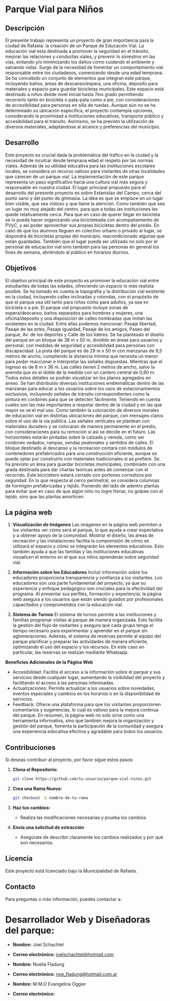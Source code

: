 # Parque Vial para Niños

## Descripción

El presente trabajo representa un proyecto de gran importancia para la ciudad de Rafaela: la creación de un Parque de Educación Vial. 
La educación vial esta destinada a promover la seguridad en el tránsito, mejorar las relaciones y conductas viales, y prevenir lo siniestros en las vías, evitando y/o minimizando los daños como cuidando el ambiente y salvando vidas.
Surge de la necesidad de fomentar un comportamiento vial responsable entre los ciudadanos, comenzando desde una edad temprana. 
Se ha concebido un conjunto de elementos que integran este parque, incluyendo baños, áreas de descanso/espera, una oficina, deposito para materiales y espacio para guardar bicicletas municipales. Este espacio está destinado a niños desde nivel inicial hasta 7mo grado permitiendo recorrerlo tanto en bicicleta o pata-pata como a pie, con consideraciones de accesibilidad para personas en silla de ruedas. 
Aunque aún no se ha determinado su ubicación especifica, el proyecto contempla opciones, considerando la proximidad a instituciones educativas, transporte público y accesibilidad para el tránsito. 
Asimismo, se ha previsto la utilización de diversos materiales, adaptándose al alcance y preferencias del municipio. 

## Desarrollo

Este proyecto es crucial dada la problemática del tráfico en la ciudad y la necesidad de inculcar desde temprana edad el respeto por las normas viales. Además de su utilidad educativa para las instituciones escolares locales, se considera un recurso valioso para visitantes de otras localidades que carecen de un parque vial. La implementación de este parque representa un paso significativo hacia una cultura vial más segura y responsable en nuestra ciudad.
El lugar principal propuesto para el desarrollo del presente proyecto es sobre Estanislao del Campo, cerca del punto sano y del punto de gimnasia. 
La idea es que se emplace en un lugar bien visible, que sea vistoso y que llame la atención. Como también que sea un lugar no muy alejado del centro, para que a todas las instituciones les quede relativamente cerca. Para que en caso de querer llegar en bicicleta se lo pueda hacer organizando una bicicleteada con acompañamiento de PVyC, y así poder aprovechar sus propias bicicletas dentro del predio. 
En caso de que los alumnos lleguen en colectivo urbano o privado al lugar, se dispondrá de bicicletas propias del municipio, reacondicionado algunas que están guardadas. 
También que el lugar pueda ser utilizado no solo por el personal de educación vial sino también para las personas en general los fines de semana, abriéndolo al público en horarios diurnos.


## Objetivos

El objetivo principal de este proyecto es promover la educación vial entre estudiantes de todas las edades, ofreciendo un espacio lo más realista posible. Se ha tomado en cuenta la topografía y la distribución vial existente en la ciudad, incluyendo calles inclinadas y rotondas, con el propósito de que el parque sea útil tanto para niños como para adultos, ya sea en bicicleta o a pie.
El parque vial propuesto incluye zonas de espera/descanso, baños separados para hombres y mujeres, una oficina/deposito y una disposición de calles nombradas que imitan las existentes en la ciudad. Entre ellas podemos mencionar: Pasaje libertad, Pasaje de las artes, Pasaje igualdad, Pasaje de los amigos, Paseo del parque, Av. de los deportes y Calle de los lideres. 
Se ha planteado el diseño del parque en un bloque de 38 m x 50 m, dividido en áreas para usuarios y personal, con medidas de seguridad y accesibilidad para personas con discapacidad. La pista del parque es de 29 m x 50 m con manzanas de 9,5 metros de ancho, cumpliendo la distancia mínima que necesita un menor para poder reaccionar e interpretar las señales dispuestas. Mientras que el ingreso es de 8 m x 36 m. Las calles tienen 2 metros de ancho, salvo la avenida que es el doble de la medida con un cantero central de 0,80 m. Todos estos detalles se podrán visualizar en los planos agregados en anexo. 
Se han distribuido diversas instituciones emblemáticas dentro de las manzanas para educar a los usuarios sobre los usos de estacionamientos exclusivos, incluyendo señales de tránsito correspondientes como la pintura en cordones para que se detecten fácilmente. Teniendo en cuenta cuales son las más importantes a respetar dentro de la ciudad y en las que mayor se ve el mal uso.
Como también la colocación de diversos murales de educación vial en distintas ubicaciones del parque, con mensajes claros sobre el uso de la vía pública.
Las señales verticales se plantean con materiales duradero y se colocaran de manera permanente en el predio, con consideraciones para su remoción si así se decide en el futuro. Las horizontales estarán pintadas sobre la calzada y vereda, como ser cordones vedados, rampas, sendas peatonales y sentidos de calles.
El bloque destinado al descanso y la recreación contara con módulos de contenedores prefabricados para una construcción eficiente, aunque se puede optar por construirlo con materiales tradicionales si se prefiere. 
Se ha previsto un área para guardar bicicletas municipales, combinado con una grada destinada para dar charlas teóricas antes de comenzar con el recorrido. Este bicicletero estará cerrado con portones corredizos por seguridad. 
En lo que respecta al cerco perimetral, se considera columnas de hormigón prefabricadas y tejido. Poniendo del lado de adentro plantas para evitar que en caso de que algún niño no logre frenar, no golpee con el tejido, sino que las plantas amorticen. 

## La página web

1. **Visualización de Imágenes**
Las imágenes en la página web permiten a los visitantes ver cómo será el parque, lo que ayuda a crear expectativa y a obtener apoyo de la comunidad. Mostrar el diseño, las áreas de recreación y las instalaciones facilita la comprensión de cómo se utilizará el espacio y cómo se integrarán los elementos educativos. Esto también ayuda a que las familias y las instituciones educativas visualicen el entorno en el que sus niños aprenderán sobre seguridad vial.

2. **Información sobre los Educadores**
Incluir información sobre los educadores proporciona transparencia y confianza a los visitantes. Los educadores son una parte fundamental del proyecto, ya que su experiencia y enfoque pedagógico son cruciales para la efectividad del programa. Al presentar sus perfiles, formación y experiencia, la página web asegura a los usuarios que están siendo guiados por profesionales capacitados y comprometidos con la educación vial.

3. **Sistema de Turnos**
El sistema de turnos permite a las instituciones y familias programar visitas al parque de manera organizada. Esto facilita la gestión del flujo de visitantes y asegura que cada grupo tenga el tiempo necesario para experimentar y aprender en el parque sin aglomeraciones. Además, el sistema de reservas permite al equipo del parque planificar y preparar las actividades de manera eficiente, optimizando el uso del espacio y los recursos. En este caso en particular, las reservas se realizan mediante Whatsapp.

**Beneficios Adicionales de la Página Web**
 - Accesibilidad: Facilita el acceso a la información sobre el parque y sus servicios desde cualquier lugar, aumentando la visibilidad del proyecto y facilitando el acceso a las personas interesadas.
 - Actualizaciones: Permite actualizar a los usuarios sobre novedades, eventos especiales y cambios en los horarios o en la disponibilidad de servicios.
 - Feedback: Ofrece una plataforma para que los visitantes proporcionen comentarios y sugerencias, lo cual es valioso para la mejora continua del parque.
En resumen, la página web no solo sirve como una herramienta informativa, sino que también mejora la organización y gestión del parque, fomenta la participación de la comunidad y asegura una experiencia educativa efectiva y agradable para todos los usuarios.


## Contribuciones

Si deseas contribuir al proyecto, por favor sigue estos pasos:

1. **Clona el Repositorio:**
   ```bash
   git clone https://github.com/tu-usuario/parque-vial-ninos.git

2. **Crea una Rama Nueva:**
   ```bash
   git checkout -b nombre-de-tu-rama
   
3. **Haz tus cambios:**
   - Realiza las modificaciones necesarias y prueba los cambios

4. **Envía una solicitud de extracción**
   - Asegúrate de describir claramente los cambios realizados y por qué son      necesarios.
  
## Licencia
Este proyecto está licenciado bajo la Municipalidad de Rafaela.

## Contacto
Para preguntas o más información, puedes contactar a:
# Desarrollador Web y Diseñadoras del parque:
  - **Nombre:** Joel Schachtel
  - **Correo electrónico:** joelschachtel@hotmail.com

  - **Nombre:** Noelia Fladung
  - **Correo electrónico:** noe_fladung@hotmail.com.ar

  - **Nombre:** M.M.O Evangelina Oggier
  - **Correo electrónico:**
